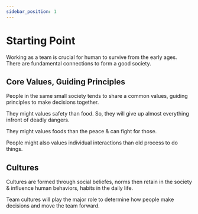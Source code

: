 ```yaml
---
sidebar_position: 1
---
```


# Starting Point

Working as a team is crucial for human to survive from the early ages. There are fundamental connections to form a good society.

## Core Values, Guiding Principles

People in the same small society tends to share a common values, guiding principles to make decisions together.

They might values safety than food. So, they will give up almost everything infront of deadly dangers.

They might values foods than the peace & can fight for those.

People might also values individual interactions than old process to do things.

## Cultures

Cultures are formed through social beliefes, norms then retain in the society & influence human behaviors, habits in the daily life.

Team cultures will play the major role to determine how people make decisions and move the team forward.